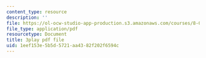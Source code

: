 ```yaml
---
content_type: resource
description: ''
file: https://ol-ocw-studio-app-production.s3.amazonaws.com/courses/8-05-quantum-physics-ii-fall-2013/1eef153e5b5d5721aa4382f202f6594c_a9FHHS6n-r4.pdf
file_type: application/pdf
resourcetype: Document
title: 3play pdf file
uid: 1eef153e-5b5d-5721-aa43-82f202f6594c
---
```

